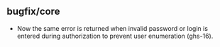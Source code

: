 ## bugfix/core

* Now the same error is returned when invalid password or login is entered
  during authorization to prevent user enumeration (ghs-16).
